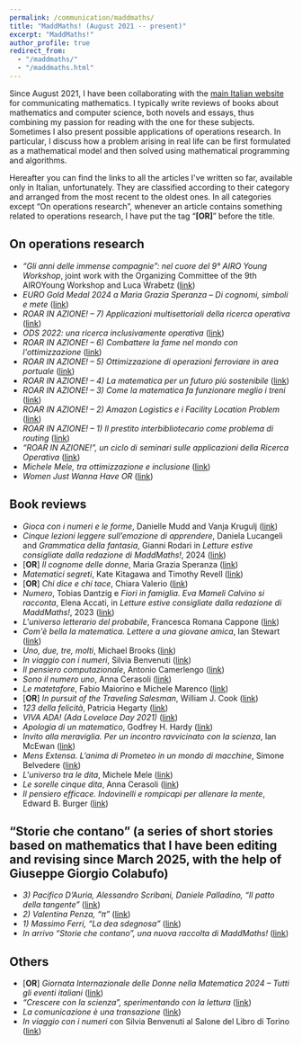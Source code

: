```yaml
---
permalink: /communication/maddmaths/
title: "MaddMaths! (August 2021 -- present)"
excerpt: "MaddMaths!"
author_profile: true
redirect_from:
  - "/maddmaths/"
  - "/maddmaths.html"
---
```


Since August 2021, I have been collaborating with the [main Italian website](http://maddmaths.simai.eu) for communicating mathematics.
I typically write reviews of books about mathematics and computer science, both novels and essays, thus combining my passion for reading with the one for these subjects. Sometimes I also present possible applications of operations research. In particular, I discuss how a problem arising in real life can be first formulated as a mathematical model and then solved using mathematical programming and algorithms.

Hereafter you can find the links to all the articles I've written so far, available only in Italian, unfortunately. They are classified according to their category and arranged from the most recent to the oldest ones. In all categories except “On operations research”, whenever an article contains something related to operations research, I have put the tag “**[OR]**” before the title.


## On operations research
- *“Gli anni delle immense compagnie”: nel cuore del 9° AIRO Young Workshop*, joint work with the Organizing Committee of the 9th AIROYoung Workshop and Luca Wrabetz ([link](https://maddmaths.simai.eu/divulgazione/ricerca-operativa/gli-anni-delle-immense-compagnie-nel-cuore-del-9-airo-young-workshop/))
- *EURO Gold Medal 2024 a Maria Grazia Speranza – Di cognomi, simboli e mete* ([link](https://maddmaths.simai.eu/comunicare/pari-opportunita/euro-gold-medal-2024-a-maria-grazia-speranza-di-cognomi-simboli-e-mete/))
- *ROAR IN AZIONE! – 7) Applicazioni multisettoriali della ricerca operativa* ([link](https://maddmaths.simai.eu/divulgazione/roar-in-azione-applicazioni-multisettoriali-ricerca-operativa/))
- *ODS 2022: una ricerca inclusivamente operativa* ([link](https://maddmaths.simai.eu/divulgazione/ricerca-operativa-ods2022-una-ricerca-inclusivamente-operativa/))
- *ROAR IN AZIONE! – 6) Combattere la fame nel mondo con l'ottimizzazione* ([link](https://maddmaths.simai.eu/divulgazione/roar-in-azione-combattere-fame-mondo-ottimizzazione/))
- *ROAR IN AZIONE! – 5) Ottimizzazione di operazioni ferroviare in area portuale* ([link](https://maddmaths.simai.eu/divulgazione/roar-in-azione-ottimizzazione-operazioni-ferroviarie-area-portuale/))
- *ROAR IN AZIONE! – 4) La matematica per un futuro più sostenibile* ([link](https://maddmaths.simai.eu/divulgazione/roar-in-azione-matematica-per-futuro-piu-sostenibile/))
- *ROAR IN AZIONE! – 3) Come la matematica fa funzionare meglio i treni* ([link](https://maddmaths.simai.eu/divulgazione/roar-in-azione-matematica-fa-funzionare-meglio-treni/))
- *ROAR IN AZIONE! – 2) Amazon Logistics e i Facility Location Problem* ([link](https://maddmaths.simai.eu/divulgazione/roar-in-azione-amazon-logistics-facility-location-problem/))
- *ROAR IN AZIONE! – 1) Il prestito interbibliotecario come problema di routing* ([link](https://maddmaths.simai.eu/divulgazione/roar-in-azione-prestito-interbibliotecario-problema-routing/))
- *“ROAR IN AZIONE!”, un ciclo di seminari sulle applicazioni della Ricerca Operativa* ([link](https://maddmaths.simai.eu/divulgazione/roar-in-azione-ciclo-seminari-applicazioni-ricerca-operativa/))
- *Michele Mele, tra ottimizzazione e inclusione* ([link](https://maddmaths.simai.eu/persone/michele_mele/))
- *Women Just Wanna Have OR* ([link](https://maddmaths.simai.eu/persone/women-just-wanna-have-or/))


## Book reviews
- *Gioca con i numeri e le forme*, Danielle Mudd and Vanja Krugulj ([link](https://maddmaths.simai.eu/divulgazione/letture-matematiche-gioca-con-i-numeri-e-le-forme/))
- *Cinque lezioni leggere sull’emozione di apprendere*, Daniela Lucangeli and *Grammatica della fantasia*, Gianni Rodari in *Letture estive consigliate dalla redazione di MaddMaths!*, 2024 ([link](https://maddmaths.simai.eu/divulgazione/letture-matematiche/letture-estive-consigliate-dalla-redazione-di-maddmaths/))
- [**OR**] *Il cognome delle donne*, Maria Grazia Speranza ([link](https://maddmaths.simai.eu/comunicare/pari-opportunita/euro-gold-medal-2024-a-maria-grazia-speranza-di-cognomi-simboli-e-mete/))
- *Matematici segreti*, Kate Kitagawa and Timothy Revell ([link](https://maddmaths.simai.eu/divulgazione/letture-matematiche-matematici-segreti-kate-kitagawa-timothy-revell/))
- [**OR**] *Chi dice e chi tace*, Chiara Valerio ([link](https://maddmaths.simai.eu/divulgazione/letture-matematiche-chi-dice-e-chi-tace-chiara-valerio/))
- *Numero*, Tobias Dantzig e *Fiori in famiglia. Eva Mameli Calvino si racconta*, Elena Accati, in *Letture estive consigliate dalla redazione di MaddMaths!*, 2023 ([link](https://maddmaths.simai.eu/divulgazione/letture-matematiche/letture-estive-2023/))
- *L'universo letterario del probabile*, Francesca Romana Cappone ([link](https://maddmaths.simai.eu/divulgazione/letture-matematiche-universo-letterario-probabile-francesca-romana-capone/))
- *Com'è bella la matematica. Lettere a una giovane amica*, Ian Stewart ([link](https://maddmaths.simai.eu/divulgazione/letture-matematiche/come-e-bella-la-matematica-ian-stewart/))
- *Uno, due, tre, molti*, Michael Brooks ([link](https://maddmaths.simai.eu/divulgazione/letture-matematiche/uno-due-tre-brooks/))
- *In viaggio con i numeri*, Silvia Benvenuti ([link](https://maddmaths.simai.eu/divulgazione/letture-matematiche-in-viaggio-con-i-numeri-silvia-benvenuti/))
- *Il pensiero computazionale*, Antonio Camerlengo ([link](https://maddmaths.simai.eu/divulgazione/letture-matematiche-il-pensiero-computazionale-antonio-camerlengo/))
- *Sono il numero uno*, Anna Cerasoli ([link](https://maddmaths.simai.eu/divulgazione/letture-matematiche-sono-il-numero-1-anna-cerasoli/))
- *Le matetafore*, Fabio Maiorino e Michele Marenco ([link](https://maddmaths.simai.eu/divulgazione/letture-matematiche-recensione-le-matetafore-maiorino-marenco/))
- [**OR**] *In pursuit of the Traveling Salesman*, William J. Cook ([link](https://maddmaths.simai.eu/divulgazione/letture-matematiche-recensione-in-pursuit-traveling-salesman-cook/))
- *123 della felicità*, Patricia Hegarty ([link](https://maddmaths.simai.eu/divulgazione/letture-matematiche/123-della-felicita-hegarty/))
- *VIVA ADA! (Ada Lovelace Day 2021)* ([link](https://maddmaths.simai.eu/divulgazione/eventi/viva-ada/))
- *Apologia di un matematico*, Godfrey H. Hardy ([link](https://maddmaths.simai.eu/divulgazione/letture-matematiche-estive-20/))
- *Invito alla meraviglia. Per un incontro ravvicinato con la scienza*, Ian McEwan ([link](https://maddmaths.simai.eu/divulgazione/letture-matematiche-estive-17/))
- *Mens Extensa. L’anima di Prometeo in un mondo di macchine*, Simone Belvedere ([link](https://maddmaths.simai.eu/divulgazione/letture-matematiche-estive-14/))
- *L'universo tra le dita*, Michele Mele ([link](https://maddmaths.simai.eu/divulgazione/letture-matematiche-estive-12/))
- *Le sorelle cinque dita*, Anna Cerasoli ([link](https://maddmaths.simai.eu/divulgazione/letture-matematiche-estive-10/))
- *Il pensiero efficace. Indovinelli e rompicapi per allenare la mente*, Edward B. Burger ([link](https://maddmaths.simai.eu/divulgazione/letture-matematiche-estive-5/))


## “Storie che contano” (a series of short stories based on mathematics that I have been editing and revising since March 2025, with the help of Giuseppe Giorgio Colabufo)
- *3) Pacifico D’Auria, Alessandro Scribani, Daniele Palladino, “Il patto della tangente”* ([link](https://maddmaths.simai.eu/storie-che-contano/dauria-scribani-palladino-il-patto-della-tangente/))
- *2) Valentina Penza, “π”* ([link](https://maddmaths.simai.eu/storie-che-contano/valentina-penza-pi-greco/))
- *1) Massimo Ferri, “La dea sdegnosa”* ([link](https://maddmaths.simai.eu/storie-che-contano/massimo-ferri-la-dea-sdegnosa/))
- *In arrivo “Storie che contano”, una nuova raccolta di MaddMaths!* ([link](https://maddmaths.simai.eu/storie-che-contano/in-arrivo-storie-che-contano-una-nuova-raccolta/))


## Others
- [**OR**] *Giornata Internazionale delle Donne nella Matematica 2024 – Tutti gli eventi italiani* ([link](https://maddmaths.simai.eu/divulgazione/eventi/giornata-internazionale-donne-matematica-2024-tutti-gli-eventi/))
- *“Crescere con la scienza”, sperimentando con la lettura* ([link](https://maddmaths.simai.eu/divulgazione/letture-matematiche/crescere-con-la-scienza-sperimentando-con-la-lettura/))
- *La comunicazione è una transazione* ([link](https://maddmaths.simai.eu/divulgazione/workshop-comunicazione-della-matematica/))
- *In viaggio con i numeri* con Silvia Benvenuti al Salone del Libro di Torino ([link](https://maddmaths.simai.eu/divulgazione/numeri-bevenuti-torino/))
